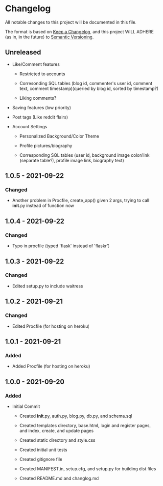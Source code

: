# Changelog

All notable changes to this project will be documented in this file.

The format is based on [Keep a Changelog](https://keepachangelog.com/en/1.0.0/),
and this project WILL ADHERE (as in, in the future) to [Semantic Versioning](https://semver.org/spec/v2.0.0.html).

## Unreleased

- Like/Comment features

  - Restricted to accounts

  - Corresonding SQL tables (blog id, commenter's user id, comment text, comment timestamp)(queried by blog id, sorted by timestamp?)

  - Liking comments?

- Saving features (low priority)

- Post tags (Like reddit flairs)

- Account Settings

  - Personalized Background/Color Theme

  - Profile pictures/biography

  - Corresponding SQL tables (user id, background image color/link (separate table?), profile image link, biography text)

## 1.0.5 - 2021-09-22

### Changed

- Another problem in Procfile, create_app() given 2 args, trying to call __init__.py instead of function now

## 1.0.4 - 2021-09-22

### Changed

- Typo in procfile (typed 'flask' instead of 'flaskr')

## 1.0.3 - 2021-09-22

### Changed

- Edited setup.py to include waitress

## 1.0.2 - 2021-09-21

### Changed

- Edited Procfile (for hosting on heroku)

## 1.0.1 - 2021-09-21

### Added

- Added Procfile (for hosting on heroku)

## 1.0.0 - 2021-09-20

### Added

- Initial Commit
  - Created __init__.py, auth.py, blog.py, db.py, and schema.sql

  - Created templates directory, base.html, login and register pages, and index, create, and update pages

  - Created static directory and style.css

  - Created initial unit tests

  - Created gitignore file

  - Created MANIFEST.in, setup.cfg, and setup.py for building dist files

  - Created README.md and changlog.md
